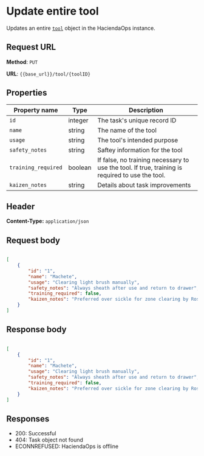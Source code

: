 # Update entire tool

Updates an entire [`tool`](tool.md) object in the HaciendaOps instance.

## Request URL

**Method**: `PUT`

**URL**: `{{base_url}}/tool/{toolID}`

## Properties

| Property name | Type | Description |
| ------------- | ----------- | ----------- |
| `id` | integer | The task's unique record ID |
| `name` | string | The name of the tool |
| `usage` | string | The tool's intended purpose |
| `safety_notes` | string | Saftey information for the tool |
| `training_required` | boolean | If false, no training necessary to use the tool. If true, training is required to use the tool. |
| `kaizen_notes` | string | Details about task improvements |

## Header

**Content-Type:** `application/json`

## Request body

```json

[
    {
        "id": "1",
        "name": "Machete",
        "usage": "Clearing light brush manually",
        "safety_notes": "Always sheath after use and return to drawer",
        "training_required": false,
        "kaizen_notes": "Preferred over sickle for zone clearing by Rosa"
    }
]
```

## Response body

```json

[
    {
        "id": "1",
        "name": "Machete",
        "usage": "Clearing light brush manually",
        "safety_notes": "Always sheath after use and return to drawer",
        "training_required": false,
        "kaizen_notes": "Preferred over sickle for zone clearing by Rosa"
    }
]
```

## Responses

* 200: Successful
* 404: Task object not found
* ECONNREFUSED: HaciendaOps is offline
